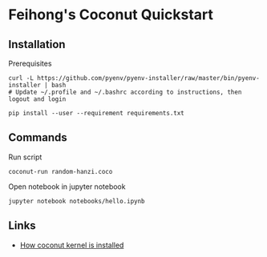 # Feihong's Coconut Quickstart

## Installation

Prerequisites

```
curl -L https://github.com/pyenv/pyenv-installer/raw/master/bin/pyenv-installer | bash
# Update ~/.profile and ~/.bashrc according to instructions, then logout and login

pip install --user --requirement requirements.txt
```

## Commands

Run script

    coconut-run random-hanzi.coco

Open notebook in jupyter notebook

    jupyter notebook notebooks/hello.ipynb

## Links

- [How coconut kernel is installed](https://github.com/evhub/coconut/blob/master/coconut/command/command.py)
